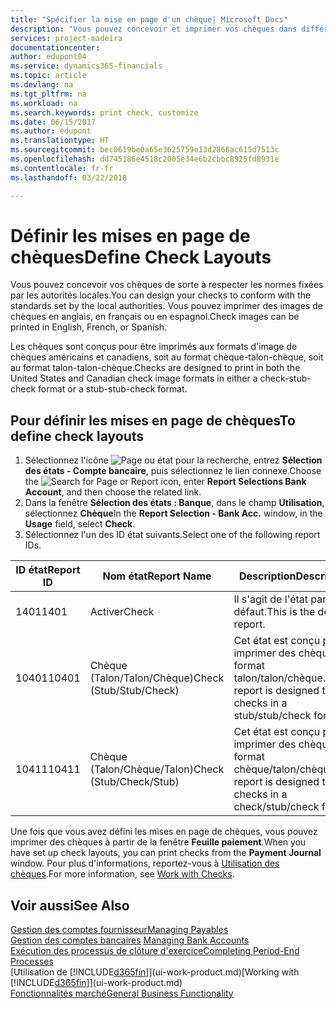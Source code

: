 ```yaml
---
title: "Spécifier la mise en page d'un chèque| Microsoft Docs"
description: "Vous pouvez concevoir et imprimer vos chèques dans différents formats pour respecter des normes."
services: project-madeira
documentationcenter: 
author: edupont04
ms.service: dynamics365-financials
ms.topic: article
ms.devlang: na
ms.tgt_pltfrm: na
ms.workload: na
ms.search.keywords: print check, customize
ms.date: 06/15/2017
ms.author: edupont
ms.translationtype: HT
ms.sourcegitcommit: bec0619be0a65e3625759e13d2866ac615d7513c
ms.openlocfilehash: dd745186e4518c2005e34e6b2cbbc8925fd8931e
ms.contentlocale: fr-fr
ms.lasthandoff: 03/22/2018

---
```

# <a name="define-check-layouts"></a><span data-ttu-id="9a0fa-103">Définir les mises en page de chèques</span><span class="sxs-lookup"><span data-stu-id="9a0fa-103">Define Check Layouts</span></span>
<span data-ttu-id="9a0fa-104">Vous pouvez concevoir vos chèques de sorte à respecter les normes fixées par les autorités locales.</span><span class="sxs-lookup"><span data-stu-id="9a0fa-104">You can design your checks to conform with the standards set by the local authorities.</span></span> <span data-ttu-id="9a0fa-105">Vous pouvez imprimer des images de chèques en anglais, en français ou en espagnol.</span><span class="sxs-lookup"><span data-stu-id="9a0fa-105">Check images can be printed in English, French, or Spanish.</span></span>

<span data-ttu-id="9a0fa-106">Les chèques sont conçus pour être imprimés aux formats d'image de chèques américains et canadiens, soit au format chèque-talon-chèque, soit au format talon-talon-chèque.</span><span class="sxs-lookup"><span data-stu-id="9a0fa-106">Checks are designed to print in both the United States and Canadian check image formats in either a check-stub-check format or a stub-stub-check format.</span></span>

## <a name="to-define-check-layouts"></a><span data-ttu-id="9a0fa-107">Pour définir les mises en page de chèques</span><span class="sxs-lookup"><span data-stu-id="9a0fa-107">To define check layouts</span></span>
1. <span data-ttu-id="9a0fa-108">Sélectionnez l'icône ![Page ou état pour la recherche](media/ui-search/search_small.png "icône Page ou état pour la recherche"), entrez **Sélection des états - Compte bancaire**, puis sélectionnez le lien connexe.</span><span class="sxs-lookup"><span data-stu-id="9a0fa-108">Choose the ![Search for Page or Report](media/ui-search/search_small.png "Search for Page or Report icon") icon, enter **Report Selections Bank Account**, and then choose the related link.</span></span>
2. <span data-ttu-id="9a0fa-109">Dans la fenêtre **Sélection des états : Banque**, dans le champ **Utilisation**, sélectionnez **Chèque**</span><span class="sxs-lookup"><span data-stu-id="9a0fa-109">In the **Report Selection - Bank Acc.** window, in the **Usage** field, select **Check**.</span></span>
3. <span data-ttu-id="9a0fa-110">Sélectionnez l'un des ID état suivants.</span><span class="sxs-lookup"><span data-stu-id="9a0fa-110">Select one of the following report IDs.</span></span>

| <span data-ttu-id="9a0fa-111">ID état</span><span class="sxs-lookup"><span data-stu-id="9a0fa-111">Report ID</span></span> | <span data-ttu-id="9a0fa-112">Nom état</span><span class="sxs-lookup"><span data-stu-id="9a0fa-112">Report Name</span></span> | <span data-ttu-id="9a0fa-113">Description</span><span class="sxs-lookup"><span data-stu-id="9a0fa-113">Description</span></span> |
| --- | --- | --- |
| <span data-ttu-id="9a0fa-114">1401</span><span class="sxs-lookup"><span data-stu-id="9a0fa-114">1401</span></span> |<span data-ttu-id="9a0fa-115">Activer</span><span class="sxs-lookup"><span data-stu-id="9a0fa-115">Check</span></span> |<span data-ttu-id="9a0fa-116">Il s'agit de l'état par défaut.</span><span class="sxs-lookup"><span data-stu-id="9a0fa-116">This is the default report.</span></span> |
| <span data-ttu-id="9a0fa-117">10401</span><span class="sxs-lookup"><span data-stu-id="9a0fa-117">10401</span></span> |<span data-ttu-id="9a0fa-118">Chèque (Talon/Talon/Chèque)</span><span class="sxs-lookup"><span data-stu-id="9a0fa-118">Check (Stub/Stub/Check)</span></span> |<span data-ttu-id="9a0fa-119">Cet état est conçu pour imprimer des chèques au format talon/talon/chèque.</span><span class="sxs-lookup"><span data-stu-id="9a0fa-119">This report is designed to print checks in a stub/stub/check format.</span></span> |
| <span data-ttu-id="9a0fa-120">10411</span><span class="sxs-lookup"><span data-stu-id="9a0fa-120">10411</span></span> |<span data-ttu-id="9a0fa-121">Chèque (Talon/Chèque/Talon)</span><span class="sxs-lookup"><span data-stu-id="9a0fa-121">Check (Stub/Check/Stub)</span></span> |<span data-ttu-id="9a0fa-122">Cet état est conçu pour imprimer des chèques au format chèque/talon/chèque.</span><span class="sxs-lookup"><span data-stu-id="9a0fa-122">This report is designed to print checks in a check/stub/check format.</span></span> |

<span data-ttu-id="9a0fa-123">Une fois que vous avez défini les mises en page de chèques, vous pouvez imprimer des chèques à partir de la fenêtre **Feuille paiement**.</span><span class="sxs-lookup"><span data-stu-id="9a0fa-123">When you have set up check layouts, you can print checks from the **Payment Journal** window.</span></span> <span data-ttu-id="9a0fa-124">Pour plus d'informations, reportez-vous à [Utilisation des chèques](payables-how-work-checks.md).</span><span class="sxs-lookup"><span data-stu-id="9a0fa-124">For more information, see [Work with Checks](payables-how-work-checks.md).</span></span>

## <a name="see-also"></a><span data-ttu-id="9a0fa-125">Voir aussi</span><span class="sxs-lookup"><span data-stu-id="9a0fa-125">See Also</span></span>
[<span data-ttu-id="9a0fa-126">Gestion des comptes fournisseur</span><span class="sxs-lookup"><span data-stu-id="9a0fa-126">Managing Payables</span></span>](payables-manage-payables.md)  
<span data-ttu-id="9a0fa-127">[Gestion des comptes bancaires](bank-manage-bank-accounts.md) </span><span class="sxs-lookup"><span data-stu-id="9a0fa-127">[Managing Bank Accounts](bank-manage-bank-accounts.md) </span></span>  
[<span data-ttu-id="9a0fa-128">Exécution des processus de clôture d'exercice</span><span class="sxs-lookup"><span data-stu-id="9a0fa-128">Completing Period-End Processes</span></span>](year-how-complete-period-end-processes.md)  
<span data-ttu-id="9a0fa-129">[Utilisation de [!INCLUDE[d365fin](includes/d365fin_md.md)]](ui-work-product.md)</span><span class="sxs-lookup"><span data-stu-id="9a0fa-129">[Working with [!INCLUDE[d365fin](includes/d365fin_md.md)]](ui-work-product.md)</span></span>  
[<span data-ttu-id="9a0fa-130">Fonctionnalités marché</span><span class="sxs-lookup"><span data-stu-id="9a0fa-130">General Business Functionality</span></span>](ui-across-business-areas.md)

